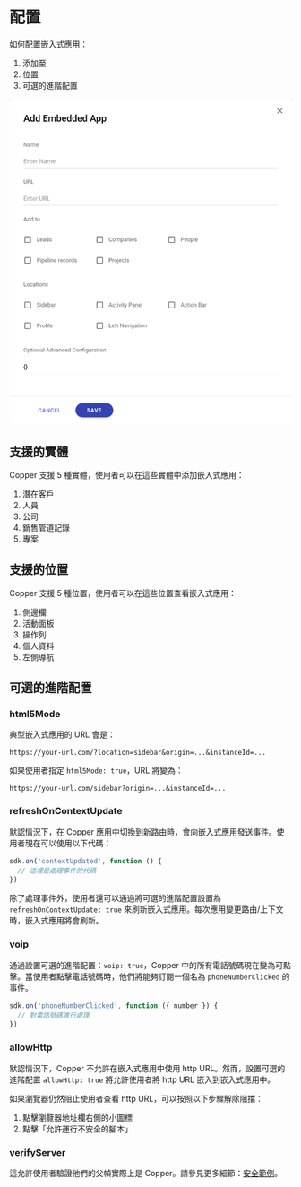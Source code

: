 # 配置

如何配置嵌入式應用：
1. 添加至
2. 位置
3. 可選的進階配置

![嵌入式應用設定](./images/embedded-app-setting.png)

## 支援的實體
Copper 支援 5 種實體，使用者可以在這些實體中添加嵌入式應用：
1. 潛在客戶
2. 人員
3. 公司
4. 銷售管道記錄
5. 專案

## 支援的位置
Copper 支援 5 種位置，使用者可以在這些位置查看嵌入式應用：
1. 側邊欄
2. 活動面板
3. 操作列
4. 個人資料
5. 左側導航

## 可選的進階配置
### html5Mode
典型嵌入式應用的 URL 會是：
```
https://your-url.com/?location=sidebar&origin=...&instanceId=...
```

如果使用者指定 `html5Mode: true`，URL 將變為：
```
https://your-url.com/sidebar?origin=...&instanceId=...
```

### refreshOnContextUpdate
默認情況下，在 Copper 應用中切換到新路由時，會向嵌入式應用發送事件。使用者現在可以使用以下代碼：
```javascript
sdk.on('contextUpdated', function () {
  // 這裡是處理事件的代碼
})
```
除了處理事件外，使用者還可以通過將可選的進階配置設置為 `refreshOnContextUpdate: true` 來刷新嵌入式應用。每次應用變更路由/上下文時，嵌入式應用將會刷新。

### voip
通過設置可選的進階配置：`voip: true`，Copper 中的所有電話號碼現在變為可點擊。當使用者點擊電話號碼時，他們將能夠訂閱一個名為 `phoneNumberClicked` 的事件。
```javascript
sdk.on('phoneNumberClicked', function ({ number }) {
  // 對電話號碼進行處理
})
```

### allowHttp
默認情況下，Copper 不允許在嵌入式應用中使用 http URL。然而，設置可選的進階配置 `allowHttp: true` 將允許使用者將 http URL 嵌入到嵌入式應用中。

如果瀏覽器仍然阻止使用者查看 http URL，可以按照以下步驟解除阻擋：
1. 點擊瀏覽器地址欄右側的小圖標
2. 點擊「允許運行不安全的腳本」

### verifyServer
這允許使用者驗證他們的父幀實際上是 Copper。請參見更多細節：[安全範例](examples#安全範例)。